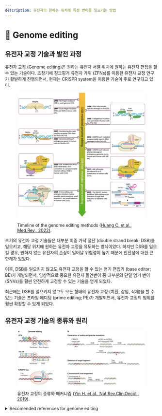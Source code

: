 ```yaml
---
description: 유전자의 원하는 위치에 특정 변이를 일으키는 방법
---
```


# 🧬 Genome editing

## 유전자 교정 기술과 발전 과정

유전자 교정 (Genome editing)은 원하는 유전자 서열 위치에 원하는 유전자 편집을 할 수 있는 기술이다. 초창기에 징크핑거 유전자 가위 (ZFNs)를 이용한 유전자 교정 연구가 활발하게 진행되면서, 현재는 CRISPR system을 이용한 기술이 주로 연구되고 있다.&#x20;

<figure><img src="../../.gitbook/assets/genome_editing_timeline.jpg" alt=""><figcaption><p>Timeline of the genome editing methods (<a href="https://doi.org/10.1515/mr-2022-0029">Huang C. et al., Med.Rev., 2022)</a>.</p></figcaption></figure>

초기의 유전자 교정 기술들은 대부분 이중 가닥 절단 (double strand break; DSB)를 일으키고, 해당 위치에 원하는 유전자 교정을 유도하는 방식이었다. 하지만 DSB를 일으킬 경우, 원하지 않는 유전자의 손상이 일어날 위험성이 높기 때문에 안전성에 대한 큰 한계가 있었다.&#x20;

이후, DSB를 일으키지 않고도 유전자 교정을 할 수 있는 염기 편집기 (base editor; BE)가 개발되면서, 임상적으로 중요한 유전자 돌연변이 중 대부분의 단일 염기 변이 (SNVs)를 훨씬 안전하게 교정할 수 있는 기술을 얻게 되었다.&#x20;

최근에는 DSB를 일으키지 않고도 모든 형태의 유전자 교정 (치환, 삽입, 삭제)을 할 수 있는 기술은 프라임 에디팅 (prime editing; PE)가 개발되면서, 유전자 교정의 범위를 훨씬 확장할 수 있게 되었다.&#x20;

## 유전자 교정 기술의 종류와 원리

<figure><img src="../../.gitbook/assets/2019_NatRevClinOncol_YinH_fig1.png" alt=""><figcaption><p>유전자 교정의 종류와 메커니즘 (<a href="https://www.nature.com/articles/s41571-019-0166-8">Yin H. et al., Nat.Rev.Clin.Oncol., 2019</a>).</p></figcaption></figure>



<details>

<summary>Recomended references for genome editing</summary>

2023\. 01. 09. updated

**General reviews**

A guide to genome engineering with programmable nucleases ([Kim H. et al., Nat.Rev.Genet., 2014](https://www.nature.com/articles/nrg3686#citeas))

CRISPR–Cas: a tool for cancer research and therapeutics ([Yin H. et al., Nat.Rev.Clin.Oncol., 2019](https://www.nature.com/articles/s41571-019-0166-8)).

Genome editing with CRISPR–Cas nucleases, base editors, transposases and prime editors ([Anzalone A. V. et al., Nat.Biotechnol., 2020](https://www.nature.com/articles/s41587-020-0561-9))



**Cas9 nuclease**

SpCas9 activity prediction by DeepSpCas9, a deep learning–based model with high generalization performance ([Kim H. K., Sci.Adv., 2019](https://www.science.org/doi/10.1126/sciadv.aax9249#BIBL))

High-throughput analysis of the activities of xCas9, SpCas9-NG and SpCas9 at matched and mismatched target sequences in human cells ([Kim H. K., Nat.Biomed.Eng., 2020](https://www.nature.com/articles/s41551-019-0505-1))

Prediction of the sequence-specific cleavage activity of Cas9 variants ([Kim N., Nat.Biotechnol., 2020](https://www.nature.com/articles/s41587-020-0537-9))



**Base editing**

Base editing: precision chemistry on the genome and transcriptome of living cells ([Rees H. A., Nat.Rev.Genet., 2018](https://www.nature.com/articles/s41576-018-0059-1))

High-throughput functional evaluation of human cancer-associated mutations using base editors ([Kim Y et al., Nat.Biotechnol., 2022](https://www.nature.com/articles/s41587-022-01276-4))



**Prime editing**

Search-and-replace genome editing without double-strand breaks or donor DNA ([Anzalone A. V. et al., Nature, 2019](https://www.nature.com/articles/s41586-019-1711-4))

Predicting the efficiency of prime editing guide RNAs in human cells ([Kim H. K., Nat.Biotechnol., 2020](https://www.nature.com/articles/s41587-020-0677-y))

Enhanced prime editing systems by manipulating cellular determinants of editing outcomes ([Chen P. J. et al., Cell, 2021](https://www.sciencedirect.com/science/article/pii/S0092867421010655))

Prime editing for precise and highly versatile genome manipulation ([Chen P. J. et al., Nat.Rev.Genet., 2022](https://www.nature.com/articles/s41576-022-00541-1))

</details>
